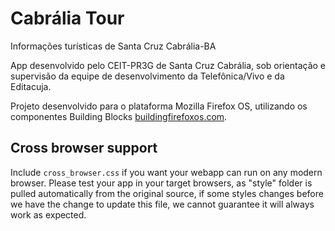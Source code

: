 Cabrália Tour
==============

Informações turísticas de Santa Cruz Cabrália-BA

App desenvolvido pelo CEIT-PR3G de Santa Cruz Cabrália, sob orientação e supervisão da equipe de desenvolvimento da Telefônica/Vivo e da Editacuja.

Projeto desenvolvido para o plataforma Mozilla Firefox OS, utilizando os componentes Building Blocks [buildingfirefoxos.com](http://www.buildingfirefoxos.com).

Cross browser support
-----------------------
Include `cross_browser.css` if you want your webapp can run on any modern browser.
Please test your app in your target browsers, as "style" folder is pulled automatically from the original source, if some styles changes before we have the change to update this file, we cannot guarantee it will always work as expected.
